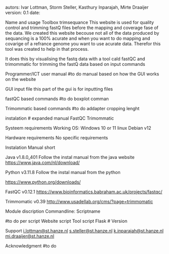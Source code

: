 autors: Ivar Lottman, Storm Steller, Kasthury Inparajah, Mirte Draaijer 
version: 0.1
date:

Name and usage
Toolbox trimsequance
This website is used for quality control and trimming fastQ files before the mapping and coverage fase of the data.
We created this website becouse not all of the data produced by sequancing is a 100% acurate and when you want to do mapping and covarige of a refrance genome you want to use acurate data. Therefor this tool was created to help in that process. 

It does this by visualising the fastq data with a tool cald fastQC and trimommatic for trimming the fastQ data based on input commands

Programmer/ICT user manual
#to do manual based on how the GUI works on the website

GUI input file
this part of the gui is for inputting files

fastQC based commands
#to do 
boxplot comman

Trimommatic based commands
#to do 
addapter
cropping
lenght

instalation # expanded manual
FastQC
Trimommatic

Systeem requirements
Working OS: 
Windows 10 or 11
linux Debian v12

Hardware requirements
No specific requirements

Instalation Manual short

Java v1.8.0_401
Follow the instal manual from the java website
https://www.java.com/nl/download/

Python v3.11.8
Follow the instal manual from the python 

https://www.python.org/downloads/

FastQC v0.12.1
https://www.bioinformatics.babraham.ac.uk/projects/fastqc/

Trimmomatic v0.39
http://www.usadellab.org/cms/?page=trimmomatic

Module discription
Commandline: Scriptname

#to do per script
Website script
Tool script
Flask # Version

Support
i.lottman@st.hanze.nl
s.steller@st.hanze.nl
k.inparajah@st.hanze.nl
mi.draaijer@st.hanze.nl

Acknowledgment
#to do